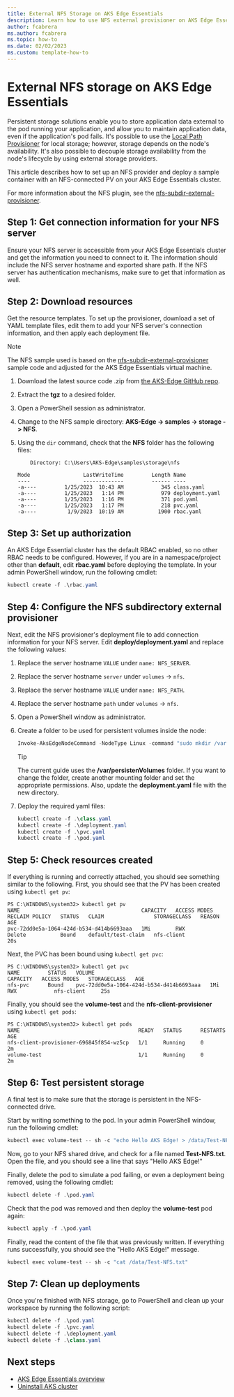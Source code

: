 ```yaml
---
title: External NFS Storage on AKS Edge Essentials
description: Learn how to use NFS external provisioner on AKS Edge Essentials.
author: fcabrera
ms.author: fcabrera
ms.topic: how-to
ms.date: 02/02/2023
ms.custom: template-how-to
---
```


# External NFS storage on AKS Edge Essentials

Persistent storage solutions enable you to store application data external to the pod running your application, and allow you to maintain application data, even if the application's pod fails. It's possible to use the [Local Path Provisioner](./aks-edge-howto-use-storage-local-path.md) for local storage; however, storage depends on the node's availability. It's also possible to decouple storage availability from the node's lifecycle by using external storage providers.

This article describes how to set up an NFS provider and deploy a sample container with an NFS-connected PV on your AKS Edge Essentials cluster.

For more information about the NFS plugin, see the [nfs-subdir-external-provisioner](https://github.com/kubernetes-sigs/nfs-subdir-external-provisioner).

## Step 1: Get connection information for your NFS server

Ensure your NFS server is accessible from your AKS Edge Essentials cluster and get the information you need to connect to it. The information should include the NFS server hostname and exported share path. If the NFS server has authentication mechanisms, make sure to get that information as well.

## Step 2: Download resources

Get the resource templates. To set up the provisioner, download a set of YAML template files, edit them to add your NFS server's connection information, and then apply each deployment file.

>[!NOTE]
>The NFS sample used is based on the [nfs-subdir-external-provisioner](https://github.com/kubernetes-sigs/nfs-subdir-external-provisioner) sample code and adjusted for the AKS Edge Essentials virtual machine.

1. Download the latest source code .zip from [the AKS-Edge GitHub repo](https://github.com/Azure/AKS-Edge).

2. Extract the **tgz** to a desired folder.

3. Open a PowerShell session as administrator.

4. Change to the NFS sample directory: **AKS-Edge -> samples -> storage -> NFS**.

5. Using the `dir` command, check that the **NFS** folder has the following files:

    ```shell
        Directory: C:\Users\AKS-Edge\samples\storage\nfs

    Mode                 LastWriteTime         Length Name
    ----                 -------------         ------ ----
    -a----         1/25/2023  10:43 AM            345 class.yaml
    -a----         1/25/2023   1:14 PM            979 deployment.yaml
    -a----         1/25/2023   1:16 PM            371 pod.yaml
    -a----         1/25/2023   1:17 PM            218 pvc.yaml
    -a----          1/9/2023  10:19 AM           1900 rbac.yaml
    ```

## Step 3: Set up authorization

An AKS Edge Essential cluster has the default RBAC enabled, so no other RBAC needs to be configured. However, if you are in a namespace/project other than **default**, edit **rbac.yaml** before deploying the template. In your admin PowerShell window, run the following cmdlet:

```powershell
kubectl create -f .\rbac.yaml
```

## Step 4: Configure the NFS subdirectory external provisioner

Next, edit the NFS provisioner's deployment file to add connection information for your NFS server. Edit **deploy/deployment.yaml** and replace the following values:

1. Replace the server hostname `VALUE` under `name: NFS_SERVER`.
1. Replace the server hostname `server` under `volumes` -> `nfs`.
1. Replace the server hostname `VALUE` under `name: NFS_PATH`.
1. Replace the server hostname `path` under `volumes` -> `nfs`.
1. Open a PowerShell window as administrator.
1. Create a folder to be used for persistent volumes inside the node:

    ```powershell
    Invoke-AksEdgeNodeCommand -NodeType Linux -command "sudo mkdir /var/persistentVolumes"
    ```

    >[!TIP]
    > The current guide uses the **/var/persistenVolumes** folder. If you want to change the folder, create another mounting folder and set the appropriate permissions. Also, update the **deployment.yaml** file with the new directory.

1. Deploy the required yaml files:

    ```powershell
    kubectl create -f .\class.yaml
    kubectl create -f .\deployment.yaml
    kubectl create -f .\pvc.yaml
    kubectl create -f .\pod.yaml
    ```

## Step 5: Check resources created

If everything is running and correctly attached, you should see something similar to the following. First, you should see that the PV has been created using `kubectl get pv`:

```shell
PS C:\WINDOWS\system32> kubectl get pv
NAME                                       CAPACITY   ACCESS MODES   RECLAIM POLICY   STATUS   CLAIM                STORAGECLASS   REASON   AGE
pvc-72dd0e5a-1064-424d-b534-d414b6693aaa   1Mi        RWX            Delete           Bound    default/test-claim   nfs-client              20s
```

Next, the PVC has been bound using `kubectl get pvc`:

```shell
PS C:\WINDOWS\system32> kubectl get pvc
NAME         STATUS   VOLUME                                     CAPACITY   ACCESS MODES   STORAGECLASS   AGE
nfs-pvc      Bound    pvc-72dd0e5a-1064-424d-b534-d414b6693aaa   1Mi        RWX            nfs-client     25s
```

Finally, you should see the **volume-test** and the **nfs-client-provisioner** using `kubectl get pods`:

```shell
PS C:\WINDOWS\system32> kubectl get pods
NAME                                      READY   STATUS      RESTARTS   AGE
nfs-client-provisioner-696845f854-wz5cp   1/1     Running     0          2m
volume-test                               1/1     Running     0          2m
```

## Step 6: Test persistent storage

A final test is to make sure that the storage is persistent in the NFS-connected drive.

Start by writing something to the pod. In your admin PowerShell window, run the following cmdlet:

```powershell
kubectl exec volume-test -- sh -c "echo Hello AKS Edge! > /data/Test-NFS.txt"
```

Now, go to your NFS shared drive, and check for a file named **Test-NFS.txt**. Open the file, and you should see a line that says "Hello AKS Edge!"

Finally, delete the pod to simulate a pod failing, or even a deployment being removed, using the following cmdlet:

```powershell
kubectl delete -f .\pod.yaml
```

Check that the pod was removed and then deploy the **volume-test** pod again:

```powershell
kubectl apply -f .\pod.yaml
```

Finally, read the content of the file that was previously written. If everything runs successfully, you should see the "Hello AKS Edge!" message.

```powershell
kubectl exec volume-test -- sh -c "cat /data/Test-NFS.txt"
```

## Step 7: Clean up deployments

Once you're finished with NFS storage, go to PowerShell and clean up your workspace by running the following script:

```powershell
kubectl delete -f .\pod.yaml
kubectl delete -f .\pvc.yaml
kubectl delete -f .\deployment.yaml
kubectl delete -f .\class.yaml
```

## Next steps

- [AKS Edge Essentials overview](./aks-edge-overview.md)
- [Uninstall AKS cluster](./aks-edge-howto-uninstall.md)
